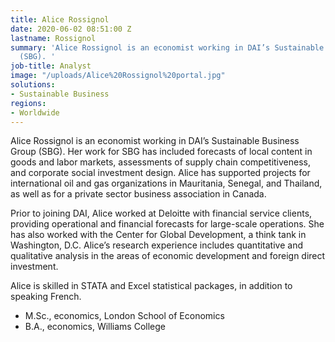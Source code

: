 ```yaml
---
title: Alice Rossignol
date: 2020-06-02 08:51:00 Z
lastname: Rossignol
summary: 'Alice Rossignol is an economist working in DAI’s Sustainable Business Group
  (SBG). '
job-title: Analyst
image: "/uploads/Alice%20Rossignol%20portal.jpg"
solutions:
- Sustainable Business
regions:
- Worldwide
---
```


Alice Rossignol is an economist working in DAI’s Sustainable Business Group (SBG). Her work for SBG has included forecasts of local content in goods and labor markets, assessments of supply chain competitiveness, and corporate social investment design. Alice has supported projects for international oil and gas organizations in Mauritania, Senegal, and Thailand, as well as for a private sector business association in Canada.

Prior to joining DAI, Alice worked at Deloitte with financial service clients, providing operational and financial forecasts for large-scale operations. She has also worked with the Center for Global Development, a think tank in Washington, D.C. Alice’s research experience includes quantitative and qualitative analysis in the areas of economic development and foreign direct investment. 

Alice is skilled in STATA and Excel statistical packages, in addition to speaking French. 

* M.Sc., economics, London School of Economics 
* B.A., economics, Williams College 